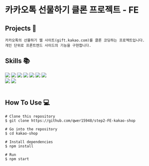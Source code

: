 # 카카오톡 선물하기 클론 프로젝트 - FE

## Projects 💁

```
카카오톡의 선물하기 웹 사이트(gift.kakao.com)를 클론 코딩하는 프로젝트입니다.
개인 단위로 프론트엔드 사이드의 기능을 구현합니다.
```

## Skills 📚

<div>
	<img src="https://img.shields.io/badge/react-61DAFB?style=flat&logo=react&logoColor=white" />
	<img src="https://img.shields.io/badge/javascript-F7DF1E?style=flat&logo=javascript&logoColor=white" />
	<img src="https://img.shields.io/badge/HTML5-E34F26?style=flat&logo=HTML5&logoColor=white" />
	<img src="https://img.shields.io/badge/CSS3-1572B6?style=flat&logo=CSS3&logoColor=white" />
  <img src="https://img.shields.io/badge/tailwindcss-06B6D4?style=flat&logo=tailwindcss&logoColor=white" />
	<img src="https://img.shields.io/badge/redux-764ABC?style=flat&logo=redux&logoColor=white" />
	<img src="https://img.shields.io/badge/axios-5A29E4?style=flat&logo=axios&logoColor=white" />
  <br/>
	<img src="https://img.shields.io/badge/visualstudiocode-007ACC?style=flat&logo=visualstudiocode&logoColor=white" />
	<img src="https://img.shields.io/badge/github-181717?style=flat&logo=github&logoColor=white" />
</div>
<br />

## How To Use 💻

```
# Clone this repository
$ git clone https://github.com/qwer15948/step2-FE-kakao-shop

# Go into the repository
$ cd kakao-shop

# Install dependencies
$ npm install

# Run
$ npm start
```
